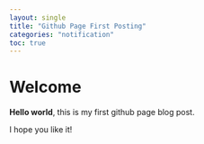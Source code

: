```yaml
---
layout: single
title: "Github Page First Posting"
categories: "notification"
toc: true
---
```


# Welcome

**Hello world**, this is my first github page blog post.

I hope you like it!
